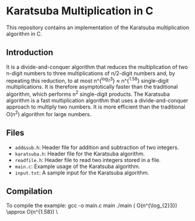# Karatsuba Multiplication in C
This repository contains an implementation of the Karatsuba multiplication algorithm in C.

## Introduction
It is a divide-and-conquer algorithm that reduces the multiplication of two n-digit numbers to three multiplications of n/2-digit numbers and, by repeating this reduction, to at most n^{<sup>log<sub>2</sub>3</sup>} &asymp; n^{<sup>1.58</sup>} single-digit multiplications. It is therefore asymptotically faster than the traditional algorithm, which performs n<sup>2</sup> single-digit products. 
The Karatsuba algorithm is a fast multiplication algorithm that uses a divide-and-conquer approach to multiply two numbers. It is more efficient than the traditional O(n<sup>2</sup>) algorithm for large numbers.

## Files

- `add&sub.h`: Header file for addition and subtraction of two integers.
- `karatsuba.h`: Header file for the Karatsuba algorithm.
- `readfile.h`: Header file to read two integers stored in a file.
- `main.c`: Example usage of the Karatsuba algorithm.
- `input.txt`: A sample input for the Karatsuba algorithm.

## Compilation

To compile the example:
gcc -o main.c main
./main
\( O(n^{\log_{2}3}) \approx O(n^{1.58}) \
